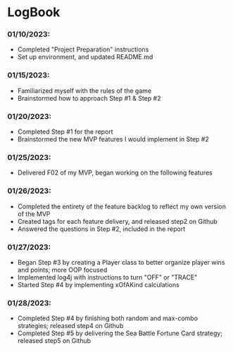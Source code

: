 # LogBook


### 01/10/2023:
- Completed "Project Preparation" instructions
- Set up environment, and updated README.md

### 01/15/2023:
- Familiarized myself with the rules of the game
- Brainstormed how to approach Step #1 & Step #2

### 01/20/2023:
- Completed Step #1 for the report
- Brainstormed the new MVP features I would implement in Step #2

### 01/25/2023:
- Delivered F02 of my MVP, began working on the following features

### 01/26/2023:
- Completed the entirety of the feature backlog to reflect my own version of the MVP
- Created tags for each feature delivery, and released step2 on Github
- Answered the questions in Step #2, included in the report

### 01/27/2023:
- Began Step #3 by creating a Player class to better organize player wins and points; more OOP focused 
- Implemented log4j with instructions to turn "OFF" or "TRACE"
- Started Step #4 by implementing xOfAKind calculations

### 01/28/2023:
- Completed Step #4 by finishing both random and max-combo strategies; released step4 on Github
- Completed Step #5 by delivering the Sea Battle Fortune Card strategy; released step5 on Github

